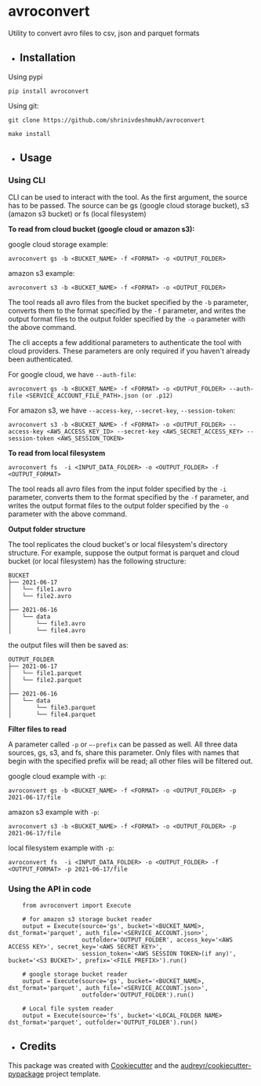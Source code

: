 # avroconvert

Utility to convert avro files to csv, json and parquet formats

* ## Installation

Using pypi

```
pip install avroconvert
```

Using git:

```
git clone https://github.com/shrinivdeshmukh/avroconvert
```
```
make install
```

* ## Usage

### Using CLI

CLI can be used to interact with the tool. As the first argument, the source has to be passed. The source can be gs (google cloud storage bucket), s3 (amazon s3 bucket) or fs (local filesystem)

**To read from cloud bucket (google cloud or amazon s3):**

google cloud storage example:

```
avroconvert gs -b <BUCKET_NAME> -f <FORMAT> -o <OUTPUT_FOLDER>
```

amazon s3 example:

```
avroconvert s3 -b <BUCKET_NAME> -f <FORMAT> -o <OUTPUT_FOLDER>
```

The tool reads all avro files from the bucket specified by the `-b` parameter, converts them to the format specified by the `-f` parameter, and writes the output format files to the output folder specified by the `-o` parameter with the above command.

The cli accepts a few additional parameters to authenticate the tool with cloud providers. These parameters are only required if you haven't already been authenticated.

For google cloud, we have `--auth-file`:

```
avroconvert gs -b <BUCKET_NAME> -f <FORMAT> -o <OUTPUT_FOLDER> --auth-file <SERVICE_ACCOUNT_FILE_PATH>.json (or .p12)
```

For amazon s3, we have `--access-key`, `--secret-key`, `--session-token`:

```
avroconvert s3 -b <BUCKET_NAME> -f <FORMAT> -o <OUTPUT_FOLDER> --access-key <AWS_ACCESS_KEY_ID> --secret-key <AWS_SECRET_ACCESS_KEY> --session-token <AWS_SESSION_TOKEN> 
```

**To read from local filesystem**

```
avroconvert fs  -i <INPUT_DATA_FOLDER> -o <OUTPUT_FOLDER> -f <OUTPUT_FORMAT>
```

The tool reads all avro files from the input folder specified by the `-i` parameter, converts them to the format specified by the `-f` parameter, and writes the output format files to the output folder specified by the `-o` parameter with the above command.

**Output folder structure**

The tool replicates the cloud bucket's or local filesystem's directory structure. For example, suppose the output format is parquet and cloud bucket (or local filesystem) has the following structure:

```
BUCKET
├── 2021-06-17
│   └── file1.avro
│   └── file2.avro
│ 
├── 2021-06-16
│   └── data
│       └── file3.avro
│       └── file4.avro

```

the output files will then be saved as:

```
OUTPUT_FOLDER
├── 2021-06-17
│   └── file1.parquet
│   └── file2.parquet
│ 
├── 2021-06-16
│   └── data
│       └── file3.parquet
│       └── file4.parquet

```

**Filter files to read**

A parameter called `-p` or `—-prefix` can be passed as well. All three data sources, gs, s3, and fs, share this parameter. Only files with names that begin with the specified prefix will be read; all other files will be filtered out.

google cloud example with `-p`:

```
avroconvert gs -b <BUCKET_NAME> -f <FORMAT> -o <OUTPUT_FOLDER> -p 2021-06-17/file
```

amazon s3 example with `-p`:

```
avroconvert s3 -b <BUCKET_NAME> -f <FORMAT> -o <OUTPUT_FOLDER> -p 2021-06-17/file
```

local filesystem example with `-p`:

```
avroconvert fs  -i <INPUT_DATA_FOLDER> -o <OUTPUT_FOLDER> -f <OUTPUT_FORMAT> -p 2021-06-17/file
```

### Using the API in code

```
    from avroconvert import Execute

    # for amazon s3 storage bucket reader
    output = Execute(source='gs', bucket='<BUCKET_NAME>, dst_format='parquet', auth_file='<SERVICE_ACCOUNT.json>',
                     outfolder='OUTPUT_FOLDER', access_key='<AWS ACCESS KEY>', secret_key='<AWS SECRET KEY>', 
                     session_token='<AWS SESSION TOKEN>(if any)', bucket='<S3 BUCKET>', prefix='<FILE PREFIX>').run()

    # google storage bucket reader
    output = Execute(source='gs', bucket='<BUCKET_NAME>, dst_format='parquet', auth_file='<SERVICE_ACCOUNT.json>',
                     outfolder='OUTPUT_FOLDER').run()

    # Local file system reader
    output = Execute(source='fs', bucket='<LOCAL_FOLDER NAME> dst_format='parquet', outfolder='OUTPUT_FOLDER').run()

```

* ## Credits

This package was created with [Cookiecutter](https://github.com/audreyr/cookiecutter) and the [audreyr/cookiecutter-pypackage](https://github.com/audreyr/cookiecutter-pypackage) project template.